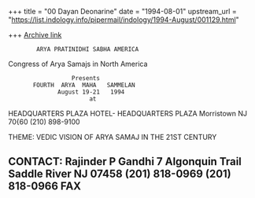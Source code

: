 +++
title = "00 Dayan Deonarine"
date = "1994-08-01"
upstream_url = "https://list.indology.info/pipermail/indology/1994-August/001129.html"

+++
[Archive link](https://list.indology.info/pipermail/indology/1994-August/001129.html)



            ARYA PRATINIDHI SABHA AMERICA
   Congress of Arya Samajs in  North     America

                      Presents
           FOURTH  ARYA  MAHA   SAMMELAN
                  August 19-21   1994
                           at
 HEADQUARTERS PLAZA HOTEL-    HEADQUARTERS  PLAZA
         Morristown NJ 70{60  (210) 898-9100

THEME:  VEDIC VISION OF ARYA SAMAJ IN THE 21ST CENTURY

CONTACT:     Rajinder P Gandhi
             7 Algonquin  Trail
             Saddle River NJ 07458
               (201) 818-0969
               (201) 818-0966 FAX
-----------------------------------------------------------





